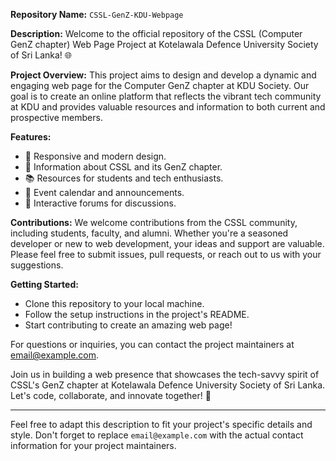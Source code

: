 
**Repository Name:** `CSSL-GenZ-KDU-Webpage`

**Description:**
Welcome to the official repository of the CSSL (Computer GenZ chapter) Web Page Project at Kotelawala Defence University Society of Sri Lanka! 🌐

**Project Overview:**
This project aims to design and develop a dynamic and engaging web page for the Computer GenZ chapter at KDU Society. Our goal is to create an online platform that reflects the vibrant tech community at KDU and provides valuable resources and information to both current and prospective members.

**Features:**
- 🚀 Responsive and modern design.
- 💼 Information about CSSL and its GenZ chapter.
- 📚 Resources for students and tech enthusiasts.
- 📅 Event calendar and announcements.
- 📢 Interactive forums for discussions.

**Contributions:**
We welcome contributions from the CSSL community, including students, faculty, and alumni. Whether you're a seasoned developer or new to web development, your ideas and support are valuable. Please feel free to submit issues, pull requests, or reach out to us with your suggestions.

**Getting Started:**
- Clone this repository to your local machine.
- Follow the setup instructions in the project's README.
- Start contributing to create an amazing web page!


For questions or inquiries, you can contact the project maintainers at [email@example.com](mailto:email@example.com).

Join us in building a web presence that showcases the tech-savvy spirit of CSSL's GenZ chapter at Kotelawala Defence University Society of Sri Lanka. Let's code, collaborate, and innovate together! 🤝

---

Feel free to adapt this description to fit your project's specific details and style. Don't forget to replace `email@example.com` with the actual contact information for your project maintainers.
